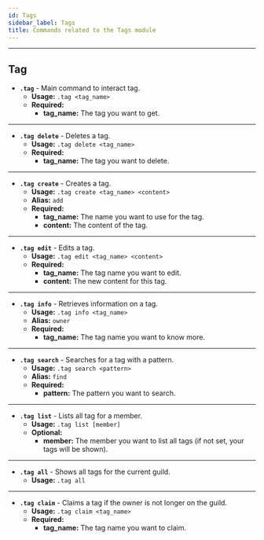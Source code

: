 ```yaml
---
id: Tags
sidebar_label: Tags
title: Commands related to the Tags module
---
```


---


## Tag
- **`.tag`** - Main command to interact tag.
    - **Usage:** `.tag <tag_name>`
    - **Required:** 
        - **tag_name:** The tag you want to get.
---
- **`.tag delete`** - Deletes a tag.
    - **Usage:** `.tag delete <tag_name>`
    - **Required:** 
        - **tag_name:** The tag you want to delete.
---
- **`.tag create`** - Creates a tag.
    - **Usage:** `.tag create <tag_name> <content>`
    - **Alias:** `add`
    - **Required:** 
        - **tag_name:** The name you want to use for the tag.
        - **content:** The content of the tag.
---
- **`.tag edit`** - Edits a tag.
    - **Usage:** `.tag edit <tag_name> <content>`
    - **Required:** 
        - **tag_name:** The tag name you want to edit.
        - **content:** The new content for this tag.
---
- **`.tag info`** - Retrieves information on a tag.
    - **Usage:** `.tag info <tag_name>`
    - **Alias:** `owner`
    - **Required:** 
        - **tag_name:** The tag name you want to know more.
---
- **`.tag search`** - Searches for a tag with a pattern.
    - **Usage:** `.tag search <pattern>`
    - **Alias:** `find`
    - **Required:** 
        - **pattern:** The pattern you want to search.
---
- **`.tag list`** - Lists all tag for a member.
    - **Usage:** `.tag list [member]`
    - **Optional:** 
        - **member:** The member you want to list all tags (if not set, your tags will be shown).
---
- **`.tag all`** - Shows all tags for the current guild.
    - **Usage:** `.tag all`
---
- **`.tag claim`** - Claims a tag if the owner is not longer on the guild.
    - **Usage:** `.tag claim <tag_name>`
    - **Required:** 
        - **tag_name:** The tag name you want to claim.
    
